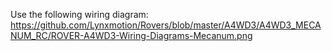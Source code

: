 
Use the following wiring diagram:
https://github.com/Lynxmotion/Rovers/blob/master/A4WD3/A4WD3_MECANUM_RC/ROVER-A4WD3-Wiring-Diagrams-Mecanum.png
